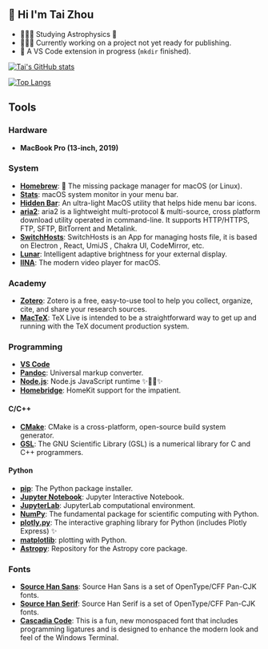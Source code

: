 ## 👋 Hi I'm Tai Zhou

* 👨🏻‍🎓 Studying Astrophysics 🔭
* 👨🏻‍💻 Currently working on a project not yet ready for publishing.
* 🧐 A VS Code extension in progress (`mkdir` finished).

[![Tai's GitHub stats](https://github-readme-stats.vercel.app/api?username=tai-zhou&hide_title=true&count_private=true&show_icons=true&bg_color=30,e96443,904e95&title_color=fff&text_color=fff&icon_color=fff)](https://github.com/Tai-Zhou)

[![Top Langs](https://github-readme-stats.vercel.app/api/top-langs/?username=tai-zhou)](https://github.com/Tai-Zhou)

## Tools
### Hardware

* **MacBook Pro (13-inch, 2019)**

### System

* **[Homebrew](https://github.com/Homebrew)**: 🍺 The missing package manager for macOS (or Linux).
* **[Stats](https://github.com/exelban/stats)**: macOS system monitor in your menu bar.
* **[Hidden Bar](https://github.com/dwarvesf/hidden)**: An ultra-light MacOS utility that helps hide menu bar icons.
* **[aria2](https://github.com/aria2/aria2)**: aria2 is a lightweight multi-protocol & multi-source, cross platform download utility operated in command-line. It supports HTTP/HTTPS, FTP, SFTP, BitTorrent and Metalink.
* **[SwitchHosts](https://github.com/oldj/SwitchHosts)**: SwitchHosts is an App for managing hosts file, it is based on Electron , React, UmiJS , Chakra UI, CodeMirror, etc.
* **[Lunar](https://github.com/alin23/Lunar)**: Intelligent adaptive brightness for your external display.
* **[IINA](https://github.com/iina/iina)**: The modern video player for macOS.

### Academy

* **[Zotero](https://github.com/zotero/zotero)**: Zotero is a free, easy-to-use tool to help you collect, organize, cite, and share your research sources.
* **[MacTeX](https://www.tug.org/mactex)**: TeX Live is intended to be a straightforward way to get up and running with the TeX document production system.

### Programming

* **[VS Code](https://github.com/microsoft/vscode)**
* **[Pandoc](https://github.com/jgm/pandoc)**: Universal markup converter.
* **[Node.js](https://github.com/nodejs/node)**: Node.js JavaScript runtime ✨🐢🚀✨
* **[Homebridge](https://github.com/homebridge/homebridge)**: HomeKit support for the impatient.

#### C/C++

* **[CMake](https://github.com/Kitware/CMake)**: CMake is a cross-platform, open-source build system generator.
* **[GSL](https://www.gnu.org/software/gsl/)**: The GNU Scientific Library (GSL) is a numerical library for C and C++ programmers.

#### Python

* **[pip](https://github.com/pypa/pip)**: The Python package installer.
* **[Jupyter Notebook](https://github.com/jupyter/notebook)**: Jupyter Interactive Notebook.
* **[JupyterLab](https://github.com/jupyterlab/jupyterlab)**: JupyterLab computational environment.
* **[NumPy](https://github.com/numpy/numpy)**: The fundamental package for scientific computing with Python.
* **[plotly.py](https://github.com/plotly/plotly.py)**: The interactive graphing library for Python (includes Plotly Express) ✨
* **[matplotlib](https://github.com/matplotlib/matplotlib)**: plotting with Python.
* **[Astropy](https://github.com/astropy/astropy)**: Repository for the Astropy core package.

### Fonts

* **[Source Han Sans](https://github.com/adobe-fonts/source-han-sans)**: Source Han Sans is a set of OpenType/CFF Pan-CJK fonts.
* **[Source Han Serif](https://github.com/adobe-fonts/source-han-serif)**: Source Han Serif is a set of OpenType/CFF Pan-CJK fonts.
* **[Cascadia Code](https://github.com/microsoft/cascadia-code)**: This is a fun, new monospaced font that includes programming ligatures and is designed to enhance the modern look and feel of the Windows Terminal.

<!--
**Tai-Zhou/Tai-Zhou** is a ✨ _special_ ✨ repository because its `README.md` (this file) appears on your GitHub profile.

Here are some ideas to get you started:

- 🔭 I’m currently working on ...
- 🌱 I’m currently learning ...
- 👯 I’m looking to collaborate on ...
- 🤔 I’m looking for help with ...
- 💬 Ask me about ...
- 📫 How to reach me: ...
- 😄 Pronouns: ...
- ⚡ Fun fact: ...
-->
